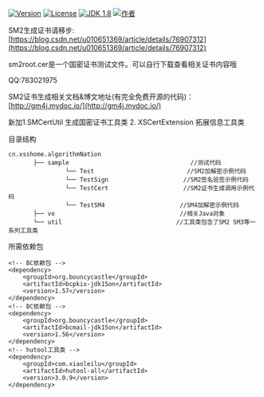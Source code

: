 [![Version](https://img.shields.io/badge/version-0.0.1-brightgreen.svg)](https://www.xsshome.cn/)
[![License](http://img.shields.io/:license-apache-blue.svg)](http://www.apache.org/licenses/LICENSE-2.0.html)
[![JDK 1.8](https://img.shields.io/badge/JDK-1.8-green.svg "JDK 1.8")]()
[![作者](https://img.shields.io/badge/%E4%BD%9C%E8%80%85-%E5%B0%8F%E5%B8%85%E4%B8%B6-7AD6FD.svg)](https://www.xsshome.cn/)

SM2生成证书请移步:[https://blog.csdn.net/u010651369/article/details/76907312](https://blog.csdn.net/u010651369/article/details/76907312)

sm2root.cer是一个国密证书测试文件。可以自行下载查看相关证书内容哦

QQ:783021975

SM2证书生成相关文档&博文地址(有完全免费开源的代码)：[http://gm4j.mydoc.io/](http://gm4j.mydoc.io/)

新加1.SMCertUtil 生成国密证书工具类 2. XSCertExtension 拓展信息工具类

目录结构
```
cn.xsshome.algorithmNation
       ├── sample                                  //测试代码
                └── Test                          //SM2加解密示例代码
                └── TestSign                     //SM2签名验签示例代码
                └── TestCert                     //SM2证书生成调用示例代码          
                └── TestSM4                     //SM4加解密示例代码   
       ├── vo                                   //相关Java对象
       └── util                                //工具类包含了SM2 SM3等一系列工具类
```
       
所需依赖包
```
<!-- BC依赖包 -->
<dependency>
    <groupId>org.bouncycastle</groupId>
    <artifactId>bcpkix-jdk15on</artifactId>
    <version>1.57</version>
</dependency>
<!-- BC依赖包 -->
<dependency>
    <groupId>org.bouncycastle</groupId>
    <artifactId>bcmail-jdk15on</artifactId>
    <version>1.56</version>
</dependency>
<!-- hutool工具类 -->
<dependency>
    <groupId>com.xiaoleilu</groupId>
    <artifactId>hutool-all</artifactId>
    <version>3.0.9</version>
</dependency>
```


